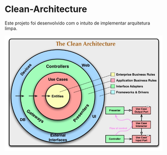 # Clean-Architecture
Este projeto foi desenvolvido com o intuito de implementar arquitetura limpa.

<div align="center">
  <img src="https://raw.githubusercontent.com/Willian-Brito/Clean-Architecture/main/Documents/Clean%20Architecture.jpeg" alt="Clean Architecture" />
</div>
